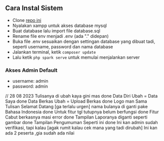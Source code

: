 ## Cara Instal Sistem

- Clone [repo ini](https://github.com/RiyanRIS/tasdiqskripsi)
- Nyalakan xampp untuk akses database mysql
- Buat database lalu import file database.sql
- Rename file env menjadi .env (ada "." didepan)
- Buka file .env sesuaikan dengan settingan database yang dibuat tadi, seperti username, password dan nama database
- Jalankan terminal, ketik `composer update`
- Lalu ketik `php spark serve` untuk memulai menjalankan server

### Akses Admin Default

- username: admin
- password: admin

// 28 08 2023
Tulisanya di ubah kaya gini mas done
Data Diri Ubah = Data Saya done
Data Berkas Ubah = Upload Berkas done
Logo man Sama Tulisan Selamat Datang [ga terlalu urgen]
nama bulanya di ganti pake Bahasa Indonesia done
Untuk fitur tgl tutupnya belum berfungsi done
Fitur Cabut berkasnya masi error done
Tampilan Laporanya diganti seperti gambar done
Tampilan Pengumuman Seperti ini done
Ini kan admin sudah verifikasi, tapi kalau [agak rumit kalau cek mana yang tadi dirubah]
Ini kan ada 2 peserta ,gia sudah ada nilai

